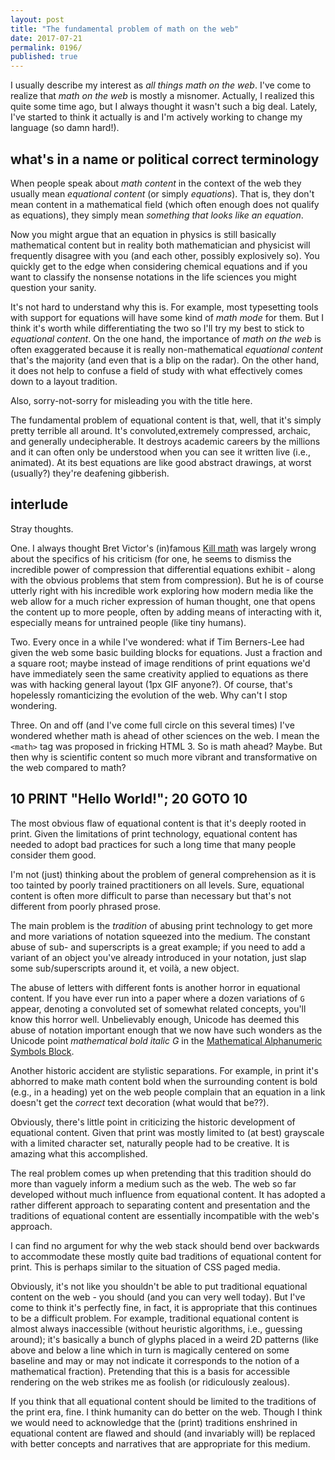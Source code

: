 ```yaml
---
layout: post
title: "The fundamental problem of math on the web"
date: 2017-07-21
permalink: 0196/
published: true
---
```


I usually describe my interest as <i>all things math on the web</i>. I've come to realize that <i>math on the web</i> is mostly a misnomer. Actually, I realized this quite some time ago, but I always thought it wasn't such a big deal. Lately, I've started to think it actually is and I'm actively working to change my language (so damn hard!).


## what's in a name or political correct terminology


When people speak about <i>math content</i> in the context of the web they usually mean <i>equational content</i> (or simply <i>equations</i>). That is, they don't mean content in a mathematical field (which often enough does not qualify as equations), they simply mean <i>something that looks like an equation</i>.

Now you might argue that an equation in physics is still basically mathematical content but in reality both mathematician and physicist will frequently disagree with you (and each other, possibly explosively so). You quickly get to the edge when considering chemical equations and if you want to classify the nonsense notations in the life sciences you might question your sanity.

It's not hard to understand why this is. For example, most typesetting tools with support for equations will have some kind of <i>math mode</i> for them.  But I think it's worth while differentiating the two so I'll try my best to stick to <i>equational content</i>. On the one hand, the importance of <i>math on the web</i> is often exaggerated because it is really non-mathematical <i>equational content</i> that's the majority (and even that is a blip on the radar). On the other hand, it does not help to confuse a field of study with what effectively comes down to a layout tradition.

Also, sorry-not-sorry for misleading you with the title here.

The fundamental problem of equational content is that, well, that it's simply pretty terrible all around. It's convoluted,extremely compressed, archaic, and generally undecipherable. It destroys academic careers by the millions and it can often only be understood when you can see it written live (i.e., animated). At its best equations are like good abstract drawings, at worst (usually?) they're deafening gibberish.

## interlude

Stray thoughts.

One. I always thought Bret Victor's (in)famous [Kill math](http://worrydream.com/KillMath/) was largely wrong about the specifics of his criticism (for one, he seems to dismiss the incredible power of compression that differential equations exhibit - along with the obvious problems that stem from compression). But he is of course utterly right with his incredible work exploring how modern media like the web allow for a much richer expression of human thought, one that opens the content up to more people, often by adding means of interacting with it, especially means for untrained people (like tiny humans).

Two. Every once in a while I've wondered: what if Tim Berners-Lee had given the web some basic building blocks for equations. Just a fraction and a square root; maybe instead of image renditions of print equations we'd have immediately seen the same creativity applied to equations as there was with hacking general layout (1px GIF anyone?). Of course, that's hopelessly romanticizing the evolution of the web. Why can't I stop wondering.

Three. On and off (and I've come full circle on this several times) I've wondered whether math is ahead of other sciences on the web. I mean the `<math>` tag was proposed in fricking HTML 3. So is math ahead? Maybe. But then why is scientific content so much more vibrant and transformative on the web compared to math?

## 10 PRINT "Hello World!"; 20 GOTO 10


The most obvious flaw of equational content is that it's deeply rooted in print. Given the limitations of print technology, equational content has needed to adopt bad practices for such a long time that many people consider them good.

I'm not (just) thinking about the problem of general comprehension as it is too tainted by poorly trained practitioners on all levels. Sure, equational content is often more difficult to parse than necessary but that's not different from poorly phrased prose.

The main problem is the <i>tradition</i> of abusing print technology to get more and more variations of notation squeezed into the medium. The constant abuse of sub- and superscripts is a great example; if you need to add a variant of an object you've already introduced in your notation, just slap some sub/superscripts around it, et voilà, a new object.

The abuse of letters with different fonts is another horror in equational content. If you have ever run into a paper where a dozen variations of `G` appear, denoting a convoluted set of somewhat related concepts, you'll know this horror well. Unbelievably enough, Unicode has deemed this abuse of notation important enough that we now have such wonders as the Unicode point <i>mathematical bold italic G</i> in the [Mathematical Alphanumeric Symbols
 Block](https://en.wikipedia.org/wiki/Mathematical_Alphanumeric_Symbols).

Another historic accident are stylistic separations. For example, in print it's abhorred to make math content bold when the surrounding content is bold (e.g., in a heading) yet on the web people complain that an equation in a link doesn't get the <i>correct</i> text decoration (what would that be??).

Obviously, there's little point in criticizing the historic development of equational content. Given that print was mostly limited to (at best) grayscale with a limited character set, naturally people had to be creative. It is amazing what this accomplished.

The real problem comes up when pretending that this tradition should do more than vaguely inform a medium such as the web. The web so far developed without much influence from equational content. It has adopted a rather different approach to separating content and presentation and the traditions of equational content are essentially incompatible with the web's approach.

I can find no argument for why the web stack should bend over backwards to accommodate these mostly quite bad traditions of equational content for print. This is perhaps similar to the situation of CSS paged media.

Obviously, it's not like you shouldn't be able to put traditional equational content on the web - you should (and you can very well today). But I've come to think it's perfectly fine, in fact, it is appropriate that this continues to be a difficult problem. For example, traditional equational content is almost always inaccessible (without heuristic algorithms, i.e., guessing around); it's basically a bunch of glyphs placed in a weird 2D patterns (like above and below a line which in turn is magically centered on some baseline and may or may not indicate it corresponds to the notion of a mathematical fraction). Pretending that this is a basis for accessible rendering on the web strikes me as foolish (or ridiculously zealous).

If you think that all equational content should be limited to the traditions of the print era, fine. I think humanity can do better on the web. Though I think we would need to acknowledge that the (print) traditions enshrined in equational content are flawed and should (and invariably will) be replaced with better concepts and narratives that are appropriate for this medium.


